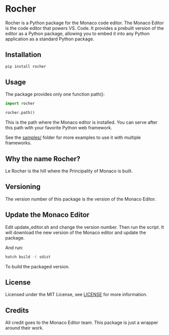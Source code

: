 # Rocher

Rocher is a Python package for the Monaco code editor. The Monaco Editor is the code editor that powers VS. Code. It provides a prebuilt version of the editor as a Python package, allowing you to embed it into any Python application as a standard Python package.

## Installation

```bash
pip install rocher
```

## Usage

The package provides only one function path():
    
```python   
import rocher

rocher.path()
```

This is the path where the Monaco editor is installed. You can serve after this path with your favorite Python web framework.

See the [samples/](Samples) folder for more examples to use it with multiple frameworks.

## Why the name Rocher?

Le Rocher is the hill where the Principality of Monaco is built. 

## Versioning

The version number of this package is the version of the Monaco Editor.

## Update the Monaco Editor

Edit update_editor.sh and change the version number. Then run the script. It will download the new version of the Monaco editor and update the package.

And run:    
```bash
hatch build -t sdist 
```
To build the packaged version.



## License

Licensed under the MIT License, see [LICENSE](LICENSE) for more information.

## Credits

All credit goes to the Monaco Editor team. This package is just a wrapper around their work.